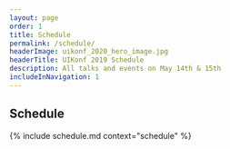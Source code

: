 ```yaml
---
layout: page
order: 1
title: Schedule
permalink: /schedule/
headerImage: uikonf_2020_hero_image.jpg
headerTitle: UIKonf 2019 Schedule
description: All talks and events on May 14th & 15th
includeInNavigation: 1
---
```

## Schedule

{% include schedule.md context="schedule" %}
